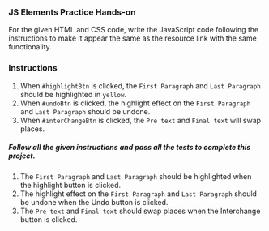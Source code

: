 ### JS Elements Practice Hands-on

For the given HTML and CSS code, write the JavaScript code following the instructions to make it appear the same as the resource link with the same functionality.

### Instructions

1. When `#highlightBtn` is clicked, the `First Paragraph` and `Last Paragraph` should be highlighted in `yellow`.
2. When `#undoBtn` is clicked, the highlight effect on the `First Paragraph` and `Last Paragraph` should be undone.
3. When `#interChangeBtn` is clicked, the `Pre text` and `Final text` will swap places.

##### Follow all the given instructions and pass all the tests to complete this project.

1. The `First Paragraph` and `Last Paragraph` should be highlighted when the highlight button is clicked.
2. The highlight effect on the `First Paragraph` and `Last Paragraph` should be undone when the Undo button is clicked.
3. The `Pre text` and `Final text` should swap places when the Interchange button is clicked.


